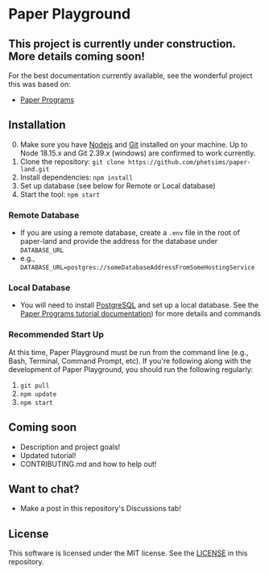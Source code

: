 # Paper Playground

## This project is currently under construction. More details coming soon!

For the best documentation currently available, see the wonderful project this was based on:
- [Paper Programs](https://paperprograms.org)

## Installation
0. Make sure you have [Nodejs](https://nodejs.org/en/) and [Git](https://git-scm.com/) installed on your machine. Up to Node 18.15.x and Git 2.39.x (windows) are confirmed to work currently.
1. Clone the repository: `git clone https://github.com/phetsims/paper-land.git`
2. Install dependencies: `npm install`
3. Set up database (see below for Remote or Local database)
4. Start the tool: `npm start`

### Remote Database
-  If you are using a remote database, create a `.env` file in the root of paper-land and provide the address for the database under `DATABASE_URL`
- e.g., `DATABASE_URL=postgres://someDatabaseAddressFromSomeHostingService`

### Local Database
-  You will need to install [PostgreSQL](https://www.postgresql.org/download/) and set up a local database. See the [Paper Programs tutorial documentation](https://github.com/janpaul123/paperprograms/blob/master/docs/tutorial.md#optional-setting-up-the-server-locally)) for more details and commands

### Recommended Start Up
At this time, Paper Playground must be run from the command line (e.g., Bash, Terminal, Command Prompt, etc). If you're following along with the development of Paper Playground, you should run the following regularly:
1. `git pull`
2. `npm update`
3. `npm start`

## Coming soon
- Description and project goals!
- Updated tutorial!
- CONTRIBUTING.md and how to help out!

## Want to chat?
- Make a post in this repository's Discussions tab!

## License
This software is licensed under the MIT license. See the [LICENSE](https://github.com/phetsims/paper-land/blob/master/LICENSE) in this repository.
